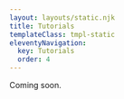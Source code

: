 ```yaml
---
layout: layouts/static.njk
title: Tutorials
templateClass: tmpl-static
eleventyNavigation:
  key: Tutorials
  order: 4
---
```


Coming soon.
